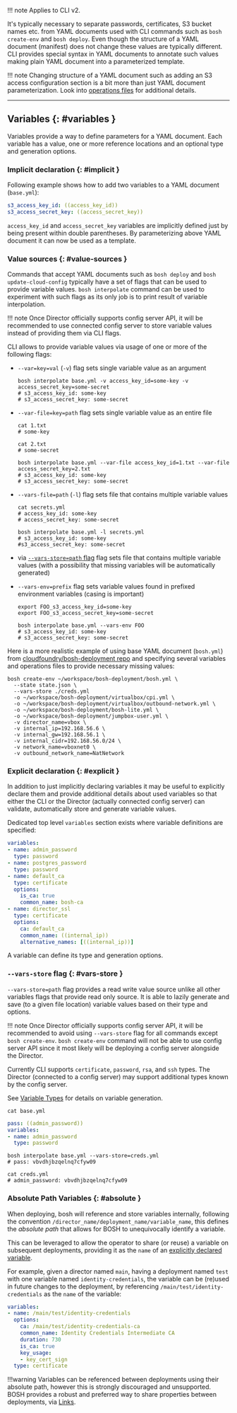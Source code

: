 !!! note
    Applies to CLI v2.

It's typically necessary to separate passwords, certificates, S3 bucket names etc. from YAML documents used with CLI commands such as `bosh create-env` and `bosh deploy`. Even though the structure of a YAML document (manifest) does not change these values are typically different. CLI provides special syntax in YAML documents to annotate such values making plain YAML document into a parameterized template.

!!! note
    Changing structure of a YAML document such as adding an S3 access configuration section is a bit more than just YAML document parameterization. Look into [operations files](cli-ops-files.md) for additional details.

---
##  Variables {: #variables }

Variables provide a way to define parameters for a YAML document. Each variable has a value, one or more reference locations and an optional type and generation options.

### Implicit declaration {: #implicit }

Following example shows how to add two variables to a YAML document (`base.yml`):

```yaml
s3_access_key_id: ((access_key_id))
s3_access_secret_key: ((access_secret_key))
```

`access_key_id` and `access_secret_key` variables are implicitly defined just by being present within double parentheses. By parameterizing above YAML document it can now be used as a template.

### Value sources {: #value-sources }

Commands that accept YAML documents such as `bosh deploy` and `bosh update-cloud-config` typically have a set of flags that can be used to provide variable values. `bosh interpolate` command can be used to experiment with such flags as its only job is to print result of variable interpolation.

!!! note
    Once Director officially supports config server API, it will be recommended to use connected config server to store variable values instead of providing them via CLI flags.

CLI allows to provide variable values via usage of one or more of the following flags:

- `--var=key=val` (`-v`) flag sets single variable value as an argument

    ```shell
    bosh interpolate base.yml -v access_key_id=some-key -v access_secret_key=some-secret
    # s3_access_key_id: some-key
    # s3_access_secret_key: some-secret
    ```

- `--var-file=key=path` flag sets single variable value as an entire file

    ```shell
    cat 1.txt
    # some-key

    cat 2.txt
    # some-secret

    bosh interpolate base.yml --var-file access_key_id=1.txt --var-file access_secret_key=2.txt
    # s3_access_key_id: some-key
    # s3_access_secret_key: some-secret
    ```

- `--vars-file=path` (`-l`) flag sets file that contains multiple variable values

    ```shell
    cat secrets.yml
    # access_key_id: some-key
    # access_secret_key: some-secret

    bosh interpolate base.yml -l secrets.yml
    # s3_access_key_id: some-key
    #s3_access_secret_key: some-secret
    ```

- via [`--vars-store=path` flag](#vars-store) flag sets file that contains multiple variable values (with a possibility that missing variables will be automatically generated)

- `--vars-env=prefix` flag sets variable values found in prefixed environment variables (casing is important)

    ```shell
    export FOO_s3_access_key_id=some-key
    export FOO_s3_access_secret_key=some-secret

    bosh interpolate base.yml --vars-env FOO
    # s3_access_key_id: some-key
    # s3_access_secret_key: some-secret
    ```

Here is a more realistic example of using base YAML document (`bosh.yml`) from [cloudfoundry/bosh-deployment repo](https://github.com/cloudfoundry/bosh-deployment) and specifying several variables and operations files to provide necessary missing values:

```shell
bosh create-env ~/workspace/bosh-deployment/bosh.yml \
  --state state.json \
  --vars-store ./creds.yml
  -o ~/workspace/bosh-deployment/virtualbox/cpi.yml \
  -o ~/workspace/bosh-deployment/virtualbox/outbound-network.yml \
  -o ~/workspace/bosh-deployment/bosh-lite.yml \
  -o ~/workspace/bosh-deployment/jumpbox-user.yml \
  -v director_name=vbox \
  -v internal_ip=192.168.56.6 \
  -v internal_gw=192.168.56.1 \
  -v internal_cidr=192.168.56.0/24 \
  -v network_name=vboxnet0 \
  -v outbound_network_name=NatNetwork
```

### Explicit declaration {: #explicit }

In addition to just implicitly declaring variables it may be useful to explicitly declare them and provide additional details about used variables so that either the CLI or the Director (actually connected config server) can validate, automatically store and generate variable values.

Dedicated top level `variables` section exists where variable definitions are specified:

```yaml
variables:
- name: admin_password
  type: password
- name: postgres_password
  type: password
- name: default_ca
  type: certificate
  options:
    is_ca: true
    common_name: bosh-ca
- name: director_ssl
  type: certificate
  options:
    ca: default_ca
    common_name: ((internal_ip))
    alternative_names: [((internal_ip))]
```

A variable can define its type and generation options.

### `--vars-store` flag {: #vars-store }

`--vars-store=path` flag provides a read write value source unlike all other variables flags that provide read only source. It is able to lazily generate and save (to a given file location) variable values based on their type and options.

!!! note
    Once Director officially supports config server API, it will be recommended to avoid using `--vars-store` flag for all commands except `bosh create-env`. `bosh create-env` command will not be able to use config server API since it most likely will be deploying a config server alongside the Director.

Currently CLI supports `certificate`, `password`, `rsa`, and `ssh` types. The Director (connected to a config server) may support additional types known by the config server.

See [Variable Types](variable-types.md) for details on variable generation.

```shell
cat base.yml
```

```yaml
pass: ((admin_password))
variables:
- name: admin_password
  type: password
```

```shell
bosh interpolate base.yml --vars-store=creds.yml
# pass: vbvdhjbzqelnq7cfyw09

cat creds.yml
# admin_password: vbvdhjbzqelnq7cfyw09
```

### Absolute Path Variables {: #absolute }

When deploying, bosh will reference and store variables internally, following the convention `/director_name/deployment_name/variable_name`, this defines the _absolute path_ that allows for BOSH to unequivocally identify a variable.

This can be leveraged to allow the operator to share (or reuse) a variable on subsequent deployments, providing it as the `name` of an [explicitly declared variable](#explicit).

For example, given a director named `main`, having a deployment named `test` with one variable named `identity-credentials`, the variable can be (re)used in future changes to the deployment, by referencing `/main/test/identity-credentials` as the `name` of the variable:

```yaml
variables:
- name: /main/test/identity-credentials
  options:
    ca: /main/test/identity-credentials-ca
    common_name: Identity Credentials Intermediate CA
    duration: 730
    is_ca: true
    key_usage:
    - key_cert_sign
  type: certificate
```

!!!warning
    Variables can be referenced between deployments using their absolute path, however this is strongly discouraged and unsupported. BOSH provides a robust and preferred way to share properties between deployments, via [Links](links.md).

